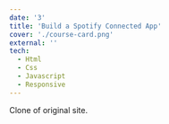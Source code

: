 ```yaml
---
date: '3'
title: 'Build a Spotify Connected App'
cover: './course-card.png'
external: ''
tech:
  - Html
  - Css
  - Javascript
  - Responsive
---
```


Clone of original site.
